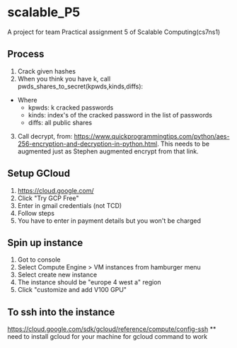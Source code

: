 # scalable_P5
A project for team Practical assignment 5 of Scalable Computing(cs7ns1)


## Process
1. Crack given hashes
2. When you think you have k, call pwds_shares_to_secret(kpwds,kinds,diffs):
- Where
    - kpwds: k cracked passwords
    - kinds: index's of the cracked password in the list of passwords
    - diffs: all public shares
3. Call decrypt, from: https://www.quickprogrammingtips.com/python/aes-256-encryption-and-decryption-in-python.html.
This needs to be augmented just as Stephen augmented encrypt from that link.

## Setup GCloud
  
1. https://cloud.google.com/
2. Click "Try GCP Free"
3. Enter in gmail credentials (not TCD)
4. Follow steps
5. You have to enter in payment details but you won't be charged


## Spin up instance

1. Got to console
2. Select Compute Engine > VM instances from hamburger menu
3. Select create new instance
4. The instance should be "europe 4 west a" region
5. Click "customize and add V100 GPU"

## To ssh into the instance

https://cloud.google.com/sdk/gcloud/reference/compute/config-ssh
 ** need to install gcloud for your machine for gcloud command to work
